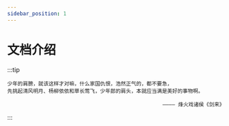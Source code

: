 ```yaml
---
sidebar_position: 1
---
```


# 文档介绍

:::tip

    少年的肩膀，就该这样才对嘛，什么家国仇恨，浩然正气的，都不要急，
    先挑起清风明月、杨柳依依和草长莺飞，少年郎的肩头，本就应当满是美好的事物啊。

                                                      ———— 烽火戏诸侯《剑来》

:::
